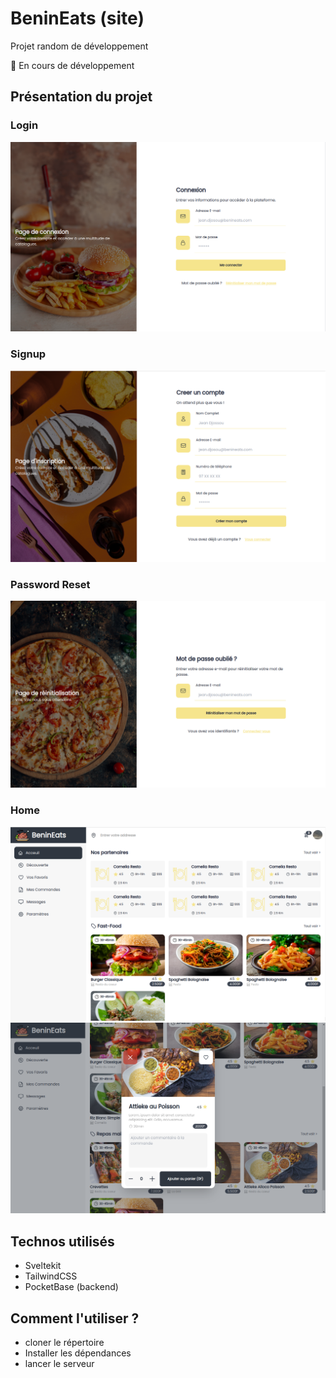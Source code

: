 # BeninEats (site)

Projet random de développement

🚨 En cours de développement

## Présentation du projet

### Login
![signup](/public/login.png)
### Signup
![signup](/public/signup.png)

### Password Reset
![signup](/public/reset.png)
### Home
![signup](/public/home.png)
![signup](/public/pview.png)

## Technos utilisés

- Sveltekit
- TailwindCSS
- PocketBase (backend)

## Comment l'utiliser ?

- cloner le répertoire
- Installer les dépendances
- lancer le serveur
